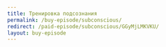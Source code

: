 ```yaml
---
title: Тренировка подсознания
permalink: /buy-episode/subconscious/
redirect: /paid-episode/subconscious/GGyMjLMKVKU/
layout: buy-episode
---
```

